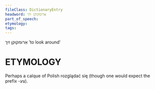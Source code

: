 ```yaml
---
fileClass: DictionaryEntry
headword: אַרומקוקן זיך
part_of_speech: 
etymology: 
tags: 
---
```

אַרומקוקן זיך
'to look around'

ETYMOLOGY
===========
Perhaps a calque of Polish rozglądać się (though one would expect the prefix -צע).